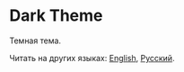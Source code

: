 # Dark Theme

Темная тема.

Читать на других языках: [English](README.md), [Русский](README.ru.md).
